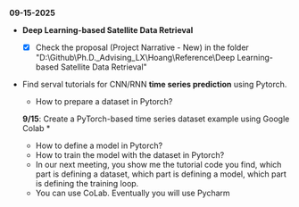 **09-15-2025**
* **Deep Learning-based Satellite Data Retrieval**
  * [x] Check the proposal (Project Narrative - New) in the folder "D:\Github\Ph.D._Advising_LX\Hoang\Reference\Deep Learning-based Satellite Data Retrieval"
* Find serval tutorials for CNN/RNN **time series prediction** using Pytorch.
    * How to prepare a dataset in Pytorch?
 
  **9/15**: Create a PyTorch-based time series dataset example using Google Colab
    * 
    * How to define a model in Pytorch?
    * How to train the model with the dataset in Pytorch? 
    * In our next meeting, you show me the tutorial code you find, which part is defining a dataset, which part is defining a model, which part is defining the training loop.
    * You can use CoLab. Eventually you will use Pycharm
